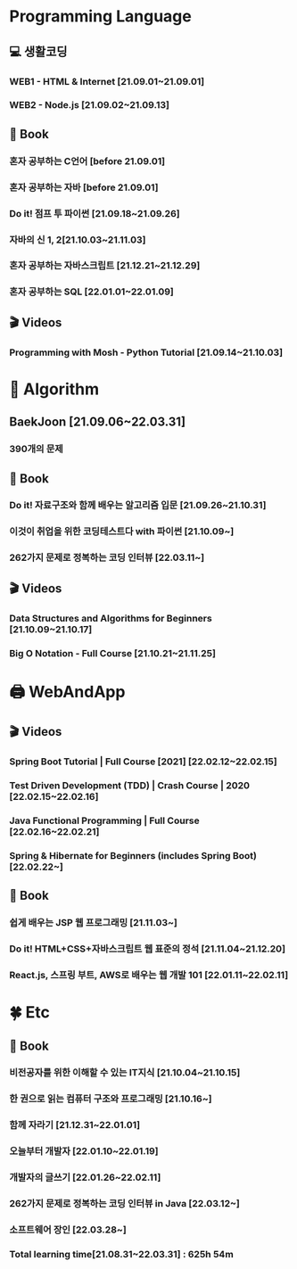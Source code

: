
# Programming Language

## 💻 생활코딩

### WEB1 - HTML & Internet [21.09.01~21.09.01]
### WEB2 - Node.js [21.09.02~21.09.13]

## 📕 Book

### 혼자 공부하는 C언어 [before 21.09.01]
### 혼자 공부하는 자바 [before 21.09.01]
### Do it! 점프 투 파이썬 [21.09.18~21.09.26]
### 자바의 신 1, 2[21.10.03~21.11.03]
### 혼자 공부하는 자바스크립트 [21.12.21~21.12.29]
### 혼자 공부하는 SQL [22.01.01~22.01.09]

## 🎬 Videos

### Programming with Mosh - Python Tutorial [21.09.14~21.10.03]

# 🔎 Algorithm

## BaekJoon [21.09.06~22.03.31]

### 390개의 문제

## 📕 Book

### Do it! 자료구조와 함께 배우는 알고리즘 입문 [21.09.26~21.10.31]
### 이것이 취업을 위한 코딩테스트다 with 파이썬 [21.10.09~]
### 262가지 문제로 정복하는 코딩 인터뷰 [22.03.11~]

## 🎬 Videos

### Data Structures and Algorithms for Beginners [21.10.09~21.10.17]
### Big O Notation - Full Course [21.10.21~21.11.25]

# 🖨 WebAndApp

## 🎬 Videos

### Spring Boot Tutorial | Full Course [2021] [22.02.12~22.02.15]
### Test Driven Development (TDD) | Crash Course | 2020 [22.02.15~22.02.16]
### Java Functional Programming | Full Course [22.02.16~22.02.21]
### Spring & Hibernate for Beginners (includes Spring Boot) [22.02.22~]

## 📕 Book

### 쉽게 배우는 JSP 웹 프로그래밍 [21.11.03~]
### Do it! HTML+CSS+자바스크립트 웹 표준의 정석 [21.11.04~21.12.20]
### React.js, 스프링 부트, AWS로 배우는 웹 개발 101 [22.01.11~22.02.11]

# 🍀 Etc

## 📕 Book

### 비전공자를 위한 이해할 수 있는 IT지식 [21.10.04~21.10.15]
### 한 권으로 읽는 컴퓨터 구조와 프로그래밍 [21.10.16~]
### 함께 자라기 [21.12.31~22.01.01]
### 오늘부터 개발자 [22.01.10~22.01.19]
### 개발자의 글쓰기 [22.01.26~22.02.11]
### 262가지 문제로 정복하는 코딩 인터뷰 in Java [22.03.12~]
### 소프트웨어 장인 [22.03.28~]

 
### Total learning time[21.08.31~22.03.31] : 625h 54m